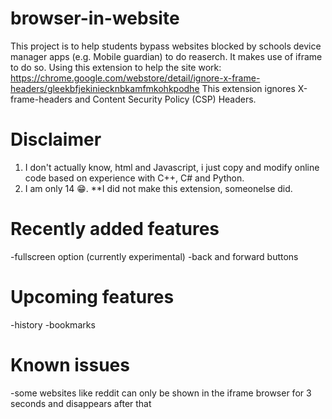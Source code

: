 # browser-in-website
This project is to help students bypass websites blocked by schools device manager apps (e.g. Mobile guardian) to do reaserch.
It makes use of iframe to do so.
Using this extension to help the site work: https://chrome.google.com/webstore/detail/ignore-x-frame-headers/gleekbfjekiniecknbkamfmkohkpodhe
This extension ignores X-frame-headers and Content Security Policy (CSP) Headers.
# Disclaimer
1. I don't actually know, html and Javascript, i just copy and modify online code based on experience with C++, C# and Python.
2. I am only 14 😁.
**I did not make this extension, someonelse did.
# Recently added features
-fullscreen option (currently experimental)
-back and forward buttons
# Upcoming features
-history
-bookmarks
# Known issues
-some websites like reddit can only be shown in the iframe browser for 3 seconds and disappears after that
